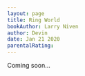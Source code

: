 ```yaml
---
layout: page
title: Ring World
bookAuthor: Larry Niven
author: Devin
date: Jan 21 2020
parentalRating: 
---
```

  Coming soon... 
